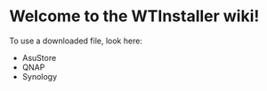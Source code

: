 # Welcome to the WTInstaller wiki!

To use a downloaded file, look here:

* AsuStore
* QNAP
* Synology


